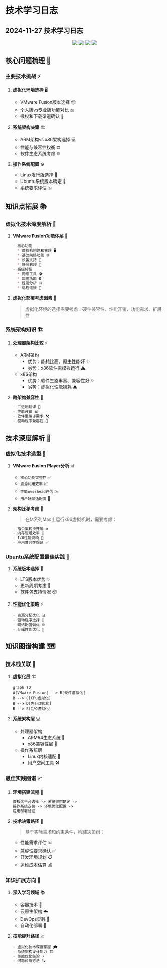 #  技术学习日志

## 2024-11-27 技术学习日志

<div align="center">
  <img src="https://img.shields.io/badge/VMware-607078?style=for-the-badge&logo=vmware&logoColor=white"/>
  <img src="https://img.shields.io/badge/Ubuntu-E95420?style=for-the-badge&logo=ubuntu&logoColor=white"/>
  <img src="https://img.shields.io/badge/ARM-0091BD?style=for-the-badge&logo=arm&logoColor=white"/>
  <img src="https://img.shields.io/badge/Linux-FCC624?style=for-the-badge&logo=linux&logoColor=black"/>
</div>

## 核心问题梳理 🎯

### 主要技术挑战 ⚡
1. **虚拟化环境选择** 🖥️
   - VMware Fusion版本选择 📦
   - 个人版vs专业版功能对比 ⚖️
   - 授权和下载渠道确认 🔑

2. **系统架构决策** 🏗️
   - ARM架构vs x86架构选择 💻
   - 性能与兼容性权衡 ⚖️
   - 软件生态系统考虑 🌐

3. **操作系统配置** ⚙️
   - Linux发行版选择 🐧
   - Ubuntu系统版本确定 📌
   - 系统要求评估 📊

## 知识点拓展 📚

### 虚拟化技术深度解析 🔬
1. **VMware Fusion功能体系** 🏢
   ```markdown
   - 核心功能
     * 虚拟机创建和管理 🖥️
     * 基础网络功能 🌐
     * 设备支持 🔌
     * 快照管理 📸
   - 高级特性
     * 网络工具 🛠️
     * 加密功能 🔒
     * 性能分析 📊
     * 远程连接 🔗
   ```

2. **虚拟化部署考虑因素** 🎯
   > 虚拟化环境的选择需要考虑：硬件兼容性、性能开销、功能需求、扩展性

### 系统架构知识 🏗️
1. **处理器架构比较** ⚡
   - ARM架构
     * 优势：能耗比高、原生性能好 ✨
     * 劣势：x86软件需模拟运行 ⚠️
   - x86架构
     * 优势：软件生态丰富、兼容性好 ✨
     * 劣势：虚拟化性能损耗 ⚠️

2. **跨架构兼容性** 🔄
   ```markdown
   - 二进制翻译 🔄
   - 性能开销 📊
   - 软件重编译需求 🛠️
   - 驱动程序兼容性 🔌
   ```

## 技术深度解析 🔬

### 虚拟化技术选型 🎯
1. **VMware Fusion Player分析** 📊
   - `核心功能完整性` ✅
   - `资源利用效率` 📈
   - `性能overhead评估` 📉
   - `用户场景适配度` 🎯

2. **架构迁移考虑** 🔄
   > 在M系列Mac上运行x86虚拟机时，需要考虑：
   ```markdown
   - 指令集转换开销 ⚙️
   - 内存管理效率 💾
   - I/O性能影响 🔌
   - 应用兼容性保证 ✅
   ```

### Ubuntu系统配置最佳实践 🐧
1. **系统版本选择** 📌
   - LTS版本优势 ✨
   - 更新周期考虑 🔄
   - 软件包支持情况 📦

2. **性能优化策略** ⚡
   ```markdown
   - 资源分配优化 📊
   - 驱动程序选择 🔌
   - 网络配置调优 🌐
   - 存储性能优化 💾
   ```

## 知识图谱构建 🗺️

### 技术栈关联 🔗
1. **虚拟化层** 🏗️
   ```mermaid
   graph TD
   A[VMware Fusion] --> B[硬件虚拟化]
   B --> C[CPU虚拟化]
   B --> D[内存虚拟化]
   B --> E[I/O虚拟化]
   ```

2. **系统架构层** 💻
   - 处理器架构
     * ARM64生态系统 🔧
     * x86兼容性层 🔄
   - 操作系统层
     * Linux内核适配 🐧
     * 用户空间工具 🛠️

### 最佳实践图谱 📈
1. **环境搭建流程** 🔄
   ```markdown
   虚拟化平台选择 -> 系统架构确定 -> 
   操作系统安装 -> 环境优化配置 -> 
   应用部署验证
   ```

2. **技术决策路径** 🎯
   > 基于实际需求和约束条件，构建决策树：
   - 性能需求评估 📊
   - 兼容性要求确认 ✅
   - 开发环境规划 📋
   - 运维成本估算 💰

### 知识扩展方向 🚀
1. **深入学习领域** 📚
   - 容器技术 🐳
   - 云原生架构 ☁️
   - DevOps实践 🔄
   - 自动化部署 🤖

2. **技能提升路径** 📈
   ```markdown
   - 虚拟化技术深度掌握 🎓
   - 系统架构设计能力 🏗️
   - 性能优化经验 ⚡
   - 问题诊断方法 🔍
   ```

